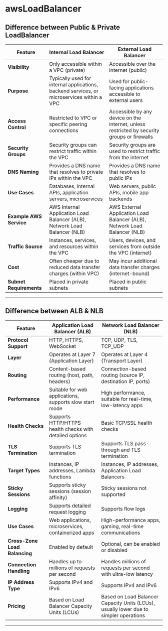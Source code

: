 # awsLoadBalancer


## Difference between Public & Private LoadBalancer

| **Feature**                        | **Internal Load Balancer**                                     | **External Load Balancer**                                     |
|------------------------------------|----------------------------------------------------------------|----------------------------------------------------------------|
| **Visibility**                     | Only accessible within a VPC (private)                         | Accessible over the internet (public)                          |
| **Purpose**                        | Typically used for internal applications, backend services, or microservices within a VPC | Used for public-facing applications accessible to external users |
| **Access Control**                 | Restricted to VPC or specific peering connections              | Accessible by any device on the internet, unless restricted by security groups or firewalls |
| **Security Groups**                | Security groups can restrict traffic within the VPC            | Security groups are used to restrict traffic from the internet |
| **DNS Naming**                     | Provides a DNS name that resolves to private IPs within the VPC | Provides a DNS name that resolves to public IPs |
| **Use Cases**                      | Databases, internal APIs, application servers, microservices   | Web servers, public APIs, mobile app backends |
| **Example AWS Service**            | AWS Internal Application Load Balancer (ALB), Network Load Balancer (NLB) | AWS External Application Load Balancer (ALB), Network Load Balancer (NLB) |
| **Traffic Source**                 | Instances, services, and resources within the VPC              | Users, devices, and services from outside the VPC (internet)   |
| **Cost**                           | Often cheaper due to reduced data transfer charges (within VPC) | May incur additional data transfer charges (internet-bound)    |
| **Subnet Requirements**            | Placed in private subnets                                      | Placed in public subnets                                        |

***

## Difference between ALB & NLB

| **Feature**                      | **Application Load Balancer (ALB)**                             | **Network Load Balancer (NLB)**                                |
|----------------------------------|----------------------------------------------------------------|---------------------------------------------------------------|
| **Protocol Support**             | HTTP, HTTPS, WebSocket                                         | TCP, UDP, TLS, TCP_UDP                                        |
| **Layer**                        | Operates at Layer 7 (Application Layer)                        | Operates at Layer 4 (Transport Layer)                         |
| **Routing**                      | Content-based routing (host, path, headers)                    | Connection-based routing (source IP, destination IP, ports)   |
| **Performance**                  | Suitable for web applications, supports slow start mode        | High performance, suitable for real-time, low-latency apps    |
| **Health Checks**                | Supports HTTP/HTTPS health checks with detailed options        | Basic TCP/SSL health checks                                   |
| **TLS Termination**              | Supports TLS termination                                       | Supports TLS pass-through and TLS termination                 |
| **Target Types**                 | Instances, IP addresses, Lambda functions                      | Instances, IP addresses, Application Load Balancers           |
| **Sticky Sessions**              | Supports sticky sessions (session affinity)                    | Sticky sessions not supported                                 |
| **Logging**                      | Supports detailed request logging                              | Supports flow logs                                            |
| **Use Cases**                    | Web applications, microservices, containerized apps            | High-performance apps, gaming, real-time communications       |
| **Cross-Zone Load Balancing**    | Enabled by default                                             | Optional, can be enabled or disabled                          |
| **Connection Handling**          | Handles up to millions of requests per second                  | Handles millions of requests per second with ultra-low latency|
| **IP Address Type**              | Supports IPv4 and IPv6                                          | Supports IPv4 and IPv6                                        |
| **Pricing**                      | Based on Load Balancer Capacity Units (LCUs)                    | Based on Load Balancer Capacity Units (LCUs), usually lower due to simpler operations |

***

